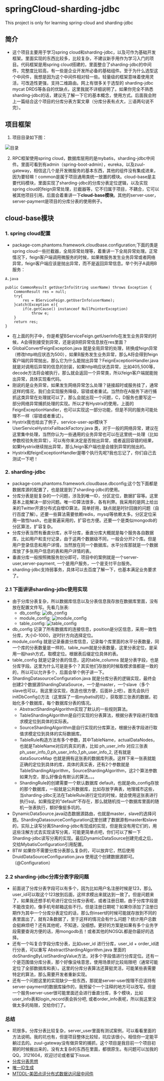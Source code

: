 # springCloud-sharding-jdbc
  This project is only for learning spring-cloud and sharding-jdbc

## 简介
  - 这个项目主要用于学习spring cloud和sharding-jdbc，以及可作为基础开发框架。里面实现的东西比较多，比较复杂，不建议新手用作为学习入门的项目。代码框架是用spring cloud搭建的，里面整合了sharding-jdbc的中间件，完整度比较高，有一些是企业开发所必备的基础组件。至于为什么选型这个中间件，我想是因为这个中间件相对轻一些。轻量级的框架意味着使用灵活，可改造性更强，支持二维路由。网上有很多关于选型的 sharding-jdbc mycat DRDS等各自的优缺点，这里我就不详细说明了。如果你完全不熟悉sharding-jdbc的话，建议先了解一下它的基本概念，使用方式。后面我会附上一篇结合这个项目的分库分表方案文章（分库分表有点大，三语两句说不完）。
  
## 项目框架
1. 项目目录如下图：

 ![目录](/image/QQ20190225-162332@2x.png)

2. RPC框架使用spring cloud，数据库层用的是mybatis，sharding-jdbc中间件。里面可看到有admin（spring-boot-admin），eureka，以及zuul-gateway，相信这几个是开发微服务的基本东西，其他的组件没有集成进来，因为要轻嘛！common是属于项目通用类统一放置的模块。cloud-base是主要代码模块，里面实现了sharding-jdbc的分库分表定位逻辑，以及实现spring cloud的feign异常处理，拦截器等，它不归属于项目，不耦合，它可以被其他项目引用。后面会着重讲一下**cloud-base模块**。其他的server-user，server-payment是项目的分库分表的使用例子。

## cloud-base模块
### 1. spring cloud配置
- package-com.phantoms.framework.cloudbase.configuration;下面的类是spring cloud一些拦截器，全局异常处理等，着重讲一下全局异常处理。正常情况下，feign客户端调用微服务的时候，如果微服务发生业务异常或者网络异常，feign客户端应该是抛出异常，而不是返回异常信息。举个列子A调用B服务：
```
A.java

public CommonResult getUserInfo(String userName) throws Exception { 
    CommonResult res = null;
    try{
        res = BServiceFeign.getUserInfo(userName); 
    }catch(Exception e){
        if(e.getCause() instanceof NullPointerException)
            throw e;
    }
    return res;
}

```
- 在上面的列子中，你是希望BServiceFeign.getUserInfo在发生业务异常的时候，A会得到接受到异常，还是说B把异常信息放在res里面？
- GlobalConvertFeignException.java 就是全局异常的处理，转换成feign异常（修改http响应状态为500），如果B服务发生业务异常，那么A将会得到feign客户端的异常抛出，那么它为什么能抛出异常？FeignExceptionHandler.java 就是对调用后异常的信息的封装，如果http响应状态异常，比如405,500等，decode方法将会被执行，那么就会返回一个异常类，所以feign客户端就能抛出异常，具体实现看代码。
- 刚说的是业务异常，如果发生网络异常怎么处理？链接超时或服务挂了，通常这样的情况，我们会实现服务降级，容错或者重试。当然你在A服务下进行捕抓这类异常在处理就可以了，那么会就出现一个问题，C，D服务也要写这一部分网络异常捕抓处理的实现。所以才有Hystrix的使用，上面的FeignExceptionHandler，也可以实现这一部分功能，但是不同的服务可能处理不一样（容错或者重试）。
- Hystrix我也给出了例子，service-user-api模块下 UserServiceHystrixFallbackFactory.java 类，对于一般的网络异常，建议在这里集中处理，当然你认为一些通用的业务异常也可以在这里统一处理（比如参数校验失败异常），可以有你来决定是否抛出异常，或者返回容错的结果，如果Hystrix继续抛出异常，那么feign客户端也是会接到异常的抛出的。
- Hystrix和feignExceptionHandler是哪个执行先呢?我也忘记了，你们自己去测试一下吧！

### 2. sharding-jdbc
- package-com.phantoms.framework.cloudbase.dbconfig;这个包下面都是数据库源的配置了，也是就是到了sharding-jdbc的使用。
- 分库分表是挺复杂的一个问题，涉及到唯一ID，分区定位，数据扩容等。这里基本上能解决一部分问题。唯一ID算法很多，各有利弊。我采用的是网上给出来的Twitter开源分布式自增ID算法，简单好用，缺点就是时针回拨的问题（自行百度了解）。还要一些算法需要依赖redis，mysql等依赖太多。分区定位采用一致性hash，也是普遍采用的，扩容也方便。还要一个是类似mongodb的分区算法，扩容复杂。
- 分库分表当然有垂直分库，水平分库，垂直分库大概就是每个服务各自数据库，比如用户和支付记录，由于这两个数据级不同，一般会分开2个库。但是用户登录信息和用户详情，当然放在同一个数据库。水平分库那就是一个数据库放了多张用户信息的表和用户详情的表。
- 垂直分库一般按照微服务划分即可，项目中的案例就是一个server-user,server-payment, 一个是用户服务，一个是支付平台服务。
- sharding-jdbc支持弱事务，具体可以去百度了解一下，也基本满足业务要求了。

### 2.1 下面讲讲sharding-jdbc使用实现
- 由于分库分表复杂，所以数据库信息以及分表信息我存放在数据库里面，没有放在配置文件写。先看几张表:
   - db_config:
 ![db_config](/image/db_config.png)
  - module_config:
 ![module_config](/image/module_config.png)
  - table_config:
 ![table_config](/image/table_config.png)
-  db_config 记录了所有数据库的连接信息，position是分区信息，采用一致性分库，大小0-1000，逆时针方向选择定位。
- module_config 就是记录垂直分库信息，记录每个库里面的水平分表数量，同一个库的分表数量是一样的，table_num就是分表数量，这里分表定位，是采用一般hash方式，取模定位。根据表后缀定位具体的表。
- table_config 就是记录分表的信息，这的table_columns 就是分表字段，也是分库字段。这里为什么可是是多个？其实他们存放的时候取模求值都是一致的的，所以可以允许多个，后面会举个例子讲一下。
- ShardingDatasourceConfiguration.java 就是分库分表的逻辑实现，最终会创建2个数据源ShardingDataSource，一个是master，一个slave（多个slave也可以，我这里没实现，改造也很方便，后面补上吧）。首先会执行initDbConfig()方法（这里踩了一些mybatis的坑），获取那三张表的数据，初始化多个数据库，每个数据库分表的情况。
   - AbstractShardingAlgorithm实现了默认的一些规则算法。
   - TableShardingAlgorithm是自行实现的分表算法，根据分表字段进行取值求模定位到具体的实际表。
   - SourceShardingAlgorithm是自行实现的分库算法，根据分表字段进行取值求模定位到具体的实际数据库。
   - TableRule构造方法有多个参数，其中TableName，actualDataNodes，也就是TableName对应的真实的表，比如 ph_user_info 对应三张表ph_user_info_0,ph_user_info_1,ph_user_info_2, 还有就是dataSourceMap 也就是拥有这张表的数据库列表。这样下来一张表就能正确的定位到具体的库，具体的真实表，还有2个参数就是TableShardingAlgorithm，SourceShardingAlgorithm，这2个算法参数如果为空，那么好像会有默认的算法。。。
   - ShardingRule的创建需要一个默认数据库 default，也就是db_config存放的那个数据库，一般就是公共数据库，比如存放字典表，地理城市这些，当sharding-jdbc无法在TableRule进行定位的时候，就会使用这张表进行执行sql。如果指定的”default“不存在，那么就随机找一个数据库里面的随机一张表执行，额好像挺多坑的。
- DynamicDataSource.java动态数据源路由，也就是master，slave的选择问题。ShardingDatasourceConfiguration这里创建了数据源有master和slave的，实际上读写分离Sharding-jdbc有现成的实现，但是我没有用它们的，用这些注解方式去实现读写分离，可能更简单点吧，你们可以了解一下Sharding-jdbc读写分离的实现。最后DynamicDataSource创建完成之后，交给MybatisConfiguration引用配置。
- BTW 如果你不需要分库分表那么复杂的，可以放弃它，然后使用DruidDataSourceConfiguration.java 使用这个创建数据源即可。（@Configuration）

### 2.2 sharding-jdbc分库分表字段问题
- 前面说了分库分表字段可以有多个，因为比如用户名注册时候是123，那么user_id可以取这个123放到后面，这样求模出来就达到一致了。但是问题来了，如果我还想手机号进行定位分库分表呢，或者注册日期，由于分库字段是不能改变的，像手机号邮箱这些不行。但是注册日期呢？如果你添加了注册日期作为其中一个分库分表定位的话，那么你insert的时候可能就存放到不同的表里面出了，就有2条数据了，至于这样的情况会有什么问题？统计用户总数会挺麻烦吧？还有其他呢，不知道，没细想。更好的方案是如果有多个业务字段需要查询方便的话，用mongodb去！或者其他的NOSQL都是你最好的选择。
- 还有一个叫复合字段分库分表，比如user_id 进行分库，user_id + order_id进行分表，可以重写 AbstractShardingAlgorithm.java 里面的doShardingByListShardingValue方法，对多个字段值进行分库定位。还有一个是范围值分库分表，那个好像没啥意思，使用场景好比较局限吧（通常可能定位了全部数据库和表）。这里的分库分表算法还算挺灵活，可能某些表需要特定的算法，那么需要开发者重新实现。
- 还有一个问题这里的实现缺少一些东西，那就是server-user按理不应该持有server-payment的数据库操作的，我预留个一个注释的地方可以改写。但是一个服务server-user很可能里面还会进行垂直分库，多个模块，比如user_info表和login_record表会拆分吧, 或者order_info表呢，所以我这里没做太多的局限，交给你们了。

### 总结
- 坑很多。分库分表比较复杂，server_user里面有测试案例，可以看看里面的方法说明。我的坑也有，但是项目整体比较轻，坑应该很小，相信你一定能平躺过去的。zuul-gateway没有做异常的捕抓，这个项目是我目前一个项目初期的时候搬出来的，没有太复杂的东西在里面，都很原生。有问题可以加我的QQ，3121604，欢迎讨论或者留下issue.
- [分库分表思想](https://www.cnblogs.com/sunny3096/p/8595783.html)
- [唯一ID生成](https://www.cnblogs.com/haoxinyue/p/5208136.html)
- [MTDDL-美团点评分布式数据访问层中间件](https://tech.meituan.com/2016/12/19/mtddl.html)

